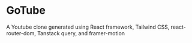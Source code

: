 # GoTube
A Youtube clone generated using React framework, Tailwind CSS, react-router-dom, Tanstack query, and framer-motion
